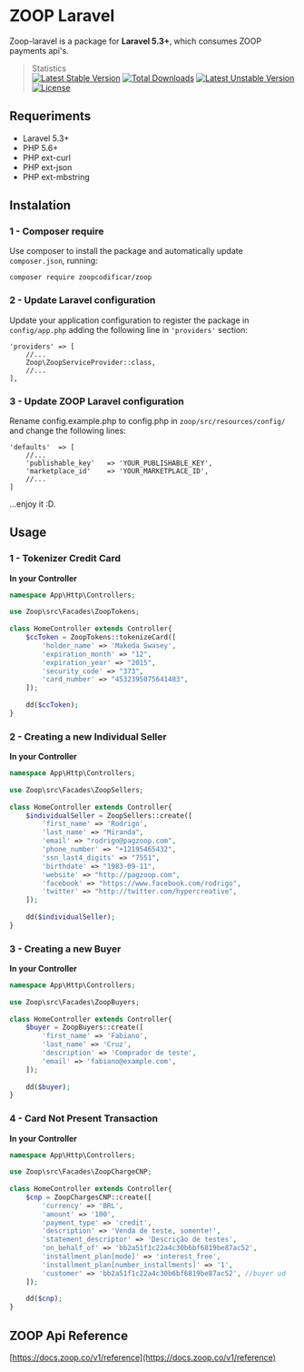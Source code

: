 # ZOOP Laravel

Zoop-laravel is a package for **Laravel 5.3+**, which consumes ZOOP payments api's.
> Statistics  
[![Latest Stable Version](https://poser.pugx.org/adhenrique/zoop/version)](https://packagist.org/packages/adhenrique/zoop)
[![Total Downloads](https://poser.pugx.org/adhenrique/zoop/downloads)](https://packagist.org/packages/adhenrique/zoop)
[![Latest Unstable Version](https://poser.pugx.org/adhenrique/zoop/v/unstable)](//packagist.org/packages/adhenrique/zoop)
[![License](https://poser.pugx.org/adhenrique/zoop/license)](https://packagist.org/packages/adhenrique/zoop)

## Requeriments

* Laravel 5.3+
* PHP 5.6+
* PHP ext-curl
* PHP ext-json
* PHP ext-mbstring


## Instalation
### 1 - Composer require
Use composer to install the package and automatically update `composer.json`, running:

~~~
composer require zoopcodificar/zoop
~~~

### 2 - Update Laravel configuration
Update your application configuration to register the package in `config/app.php` adding the following line in `'providers'` section:

~~~
'providers' => [
    //...
    Zoop\ZoopServiceProvider::class,
    //...
],
~~~

### 3 - Update ZOOP Laravel configuration
Rename config.example.php to config.php in `zoop/src/resources/config/` and change the following lines:

~~~
'defaults'  => [
    //...
    'publishable_key'   => 'YOUR_PUBLISHABLE_KEY',
    'marketplace_id'    => 'YOUR_MARKETPLACE_ID',
    //...
]
~~~

...enjoy it :D.

## Usage
### 1 - Tokenizer Credit Card
**In your Controller**
```php
namespace App\Http\Controllers;
 
use Zoop\src\Facades\ZoopTokens;
 
class HomeController extends Controller{
    $ccToken = ZoopTokens::tokenizeCard([
        'holder_name' => 'Makeda Swasey',
        'expiration_month' => "12",
        'expiration_year' => "2015",
        'security_code' => "373",
        'card_number' => "4532395075641483",
    ]);
    
    dd($ccToken);
}
```

### 2 - Creating a new Individual Seller
**In your Controller**
```php
namespace App\Http\Controllers;
 
use Zoop\src\Facades\ZoopSellers;
 
class HomeController extends Controller{
    $individualSeller = ZoopSellers::create([
        'first_name' => 'Rodrigo',
        'last_name' => "Miranda",
        'email' => "rodrigo@pagzoop.com",
        'phone_number' => "+12195465432",
        'ssn_last4_digits' => "7551",
        'birthdate' => "1983-09-11",
        'website' => "http://pagzoop.com",
        'facebook' => "https://www.facebook.com/rodrigo",
        'twitter' => "http://twitter.com/hypercreative",
    ]);
    
    dd($individualSeller);
}
```

### 3 - Creating a new Buyer
**In your Controller**
```php
namespace App\Http\Controllers;
 
use Zoop\src\Facades\ZoopBuyers;
 
class HomeController extends Controller{
    $buyer = ZoopBuyers::create([
        'first_name' => 'Fabiano',
        'last_name' => 'Cruz',
        'description' => 'Comprador de teste',
        'email' => 'fabiano@example.com',
    ]);
    
    dd($buyer);
}
```

### 4 - Card Not Present Transaction
**In your Controller**
```php
namespace App\Http\Controllers;
 
use Zoop\src\Facades\ZoopChargeCNP;
 
class HomeController extends Controller{
    $cnp = ZoopChargesCNP::create([
        'currency' => 'BRL',
        'amount' => '100',
        'payment_type' => 'credit',
        'description' => 'Venda de teste, somente!',
        'statement_descriptor' => 'Descrição de testes',
        'on_behalf_of' => 'bb2a51f1c22a4c30b6bf6819be87ac52',
        'installment_plan[mode]' => 'interest_free',
        'installment_plan[number_installments]' => '1',
        'customer' => 'bb2a51f1c22a4c30b6bf6819be87ac52', //buyer ud
    ]);
    
    dd($cnp);
}
```

## ZOOP Api Reference

[https://docs.zoop.co/v1/reference](https://docs.zoop.co/v1/reference)
